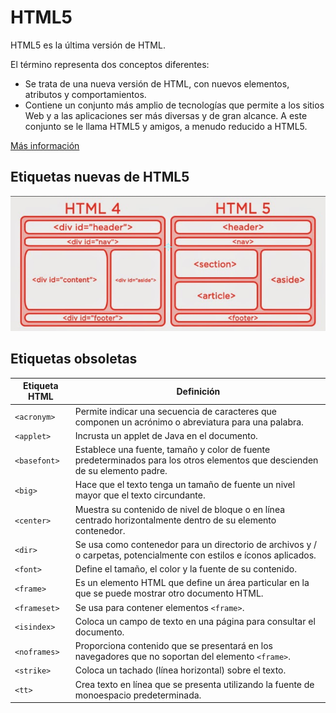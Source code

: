 # HTML5
HTML5 es la última versión de HTML.

El término representa dos conceptos diferentes:

* Se trata de una nueva versión de HTML, con nuevos elementos, atributos y comportamientos.
* Contiene un conjunto más amplio de tecnologías que permite a los sitios Web y a las aplicaciones ser más diversas y de gran alcance. A este conjunto se le llama HTML5 y amigos, a menudo reducido a HTML5.

[Más información](https://developer.mozilla.org/es/docs/HTML/HTML5)

## Etiquetas nuevas de HTML5

![HTML4vsHTML5](HTML4vsHTML5.png)

## Etiquetas obsoletas

Etiqueta HTML | Definición
--------------|-----------
  `<acronym>` | Permite indicar una secuencia de caracteres que componen un acrónimo o abreviatura para una palabra. 
  `<applet>` | Incrusta un applet de Java en el documento.
  `<basefont>` | Establece una fuente, tamaño y color de fuente predeterminados para los otros elementos que descienden de su elemento padre.
  `<big>` | Hace que el texto tenga un tamaño de fuente un nivel mayor que el texto circundante. 
  `<center>` | Muestra su contenido de nivel de bloque o en línea centrado horizontalmente dentro de su elemento contenedor. 
  `<dir>` | Se usa como contenedor para un directorio de archivos y / o carpetas, potencialmente con estilos e íconos aplicados.
  `<font>` | Define el tamaño, el color y la fuente de su contenido.
  `<frame>` | Es un elemento HTML que define un área particular en la que se puede mostrar otro documento HTML.
  `<frameset>` | Se usa para contener elementos `<frame>`.
  `<isindex>` |  Coloca un campo de texto en una página para consultar el documento.
  `<noframes>` | Proporciona contenido que se presentará en los navegadores que no soportan del elemento `<frame>`.
  `<strike>` | Coloca un tachado (línea horizontal) sobre el texto.
  `<tt>` | Crea texto en línea que se presenta utilizando la fuente de monoespacio predeterminada. 
  
